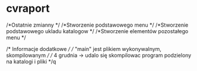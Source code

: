 # cvraport

/*Ostatnie zmianny */
/*Stworzenie podstawowego menu */
/*Stworzenie podstawowego ukladu katalogow */
/*Stworzenie elementów pozostałego menu */

/* Informacje dodatkowe */
/* "main" jest plikiem wykonywalnym, skompilowanym */
/* 4 grudnia -> udalo się skompilowac program podzielony na katalogi i pliki */q
